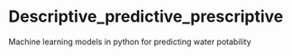 # Descriptive_predictive_prescriptive
Machine learning models in python for predicting water potability
